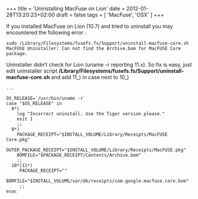 +++
title = 'Uninstalling MacFuse on Lion'
date = 2012-01-28T13:20:23+02:00
draft = false
tags = [ 'MacFuse', 'OSX' ]
+++

If you installed MacFuse on Lion (10.7) and tried to uninstall you may encountered the following error :

```
sudo /Library/Filesystems/fusefs.fs/Support/uninstall-macfuse-core.sh
MacFUSE Uninstaller: Can not find the Archive.bom for MacFUSE Core package.
```

Uninstaller didn’t check for Lion (uname -r reporting 11.x). So fix is easy, just edit uninstaller script **/Library/Filesystems/fusefs.fs/Support/uninstall-macfuse-core.sh** and add 11_) in case next to 10_)

```
...

OS_RELEASE=`/usr/bin/uname -r`
case "$OS_RELEASE" in
  8*)
    log "Incorrect uninstall. Use the Tiger version please."
    exit 1
    ;;
  9*)
    PACKAGE_RECEIPT="$INSTALL_VOLUME/Library/Receipts/MacFUSE Core.pkg"
    OUTER_PACKAGE_RECEIPT="$INSTALL_VOLUME/Library/Receipts/MacFUSE.pkg"
    BOMFILE="$PACKAGE_RECEIPT/Contents/Archive.bom"
    ;;
  10*|11*)
     PACKAGE_RECEIPT=""
     BOMFILE="$INSTALL_VOLUME/var/db/receipts/com.google.macfuse.core.bom"
     ;;
esac
```